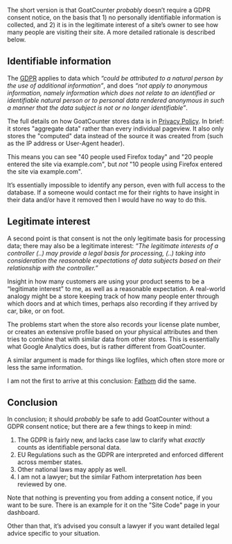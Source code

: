 The short version is that GoatCounter *probably* doesn’t require a GDPR consent
notice, on the basis that 1) no personally identifiable information is
collected, and 2) it is in the legitimate interest of a site’s owner to see how
many people are visiting their site. A more detailed rationale is described
below.

Identifiable information
------------------------
The [GDPR][gdpr] applies to data which *“could be attributed to a natural person
by the use of additional information”*, and does *“not apply to anonymous
information, namely information which does not relate to an identified or
identifiable natural person or to personal data rendered anonymous in such a
manner that the data subject is not or no longer identifiable”*.

The full details on how GoatCounter stores data is in [Privacy Policy]. In
brief: it stores "aggregate data" rather than every individual pageview. It also
only stores the "computed" data instead of the source it was created from (such
as the IP address or User-Agent header).

This means you can see "40 people used Firefox today" and "20 people entered the
site via example.com", but *not* "10 people using Firefox entered the site via
example.com".

It’s essentially impossible to identify any person, even with full access to the
database. If a someone would contact me for their rights to have insight in
their data and/or have it removed then I would have no way to do this.

Legitimate interest
-------------------
A second point is that consent is not the only legitimate basis for processing
data; there may also be a legitimate interest: *“The legitimate interests of a
controller (..) may provide a legal basis for processing, (..) taking into
consideration the reasonable expectations of data subjects based on their
relationship with the controller.”*

Insight in how many customers are using your product seems to be a “legitimate
interest” to me, as well as a reasonable expectation. A real-world analogy might
be a store keeping track of how many people enter through which doors and at
which times, perhaps also recording if they arrived by car, bike, or on foot.

The problems start when the store also records your license plate number, or
creates an extensive profile based on your physical attributes and then tries to
combine that with similar data from other stores. This is essentially what
Google Analytics does, but is rather different from GoatCounter.

A similar argument is made for things like logfiles, which often store more or
less the same information.

I am not the first to arrive at this conclusion:
[Fathom](https://usefathom.com/data) did the same.

Conclusion
----------
In conclusion; it should *probably* be safe to add GoatCounter without a GDPR
consent notice; but there are a few things to keep in mind:

1. The GDPR is fairly new, and lacks case law to clarify what *exactly* counts
   as identifiable personal data.
2. EU Regulations such as the GDPR are interpreted and enforced different across
   member states.
3. Other national laws may apply as well.
4. I am not a lawyer; but the similar Fathom interpretation *has* been reviewed
   by one.

Note that nothing is preventing you from adding a consent notice, if you want to
be sure. There is an example for it on the "Site Code" page in your dashboard.

Other than that, it’s advised you consult a lawyer if you want detailed legal
advice specific to your situation.

[Privacy Policy]: /help/privacy
[gdpr]: https://eur-lex.europa.eu/legal-content/EN/TXT/PDF/?uri=CELEX:32016R0679
